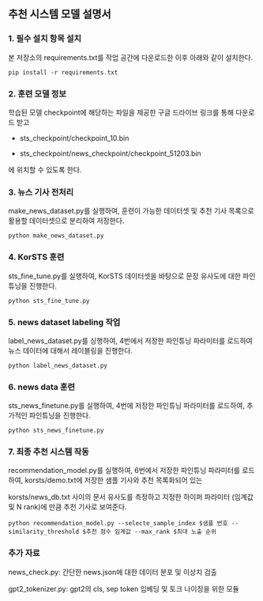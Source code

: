 ## 추천 시스템 모델 설명서

### 1. 필수 설치 항목 설치

본 저장소의 requirements.txt를 작업 공간에 다운로드한 이후 아래와 같이 설치한다.  

```
pip install -r requirements.txt
```
### 2. 훈련 모델 정보

학습된 모델 checkpoint에 해당하는 파일을 제공한 구글 드라이브 링크를 통해 다운로드 받고

- sts_checkpoint/checkpoint_10.bin

- sts_checkpoint/news_checkpoint/checkpoint_51203.bin

에 위치할 수 있도록 한다.

### 3. 뉴스 기사 전처리

make_news_dataset.py를 실행하여, 훈련이 가능한 데이터셋 및 추천 기사 목록으로 활용할 데이터셋으로 분리하여 저장한다. 

```
python make_news_dataset.py
```

### 4. KorSTS 훈련

sts_fine_tune.py를 실행하여, KorSTS 데이터셋을 바탕으로 문장 유사도에 대한 파인 튜닝을 진행한다. 

```
python sts_fine_tune.py
```

### 5. news dataset labeling 작업

label_news_dataset.py를 싱행하여, 4번에서 저장한 파인튜닝 파라미터를 로드하여 뉴스 데이터에 대해서 레이블링을 진행한다. 

```
python label_news_dataset.py
```

### 6. news data 훈련

sts_news_finetune.py를 실행하여, 4번에 저장한 파인튜닝 파라미터를 로드하여, 추가적인 파인튜닝을 진행한다. 

```
python sts_news_finetune.py
```

### 7. 최종 추천 시스템 작동

recommendation_model.py를 실행하여, 6번에서 저장한 파인튜닝 파라미터를 로드하여, korsts/demo.txt에 저장한 샘플 기사와 추천 목록화되어 있는

korsts/news_db.txt 사이의 문서 유사도를 측정하고 지정한 하이퍼 파라미터 (임계값 및 N rank)에 만큼 추천 기사로 보여준다.

```
python recommendation_model.py --selecte_sample_index $샘플 번호 --similarity_threshold $추천 점수 임계값 --max_rank $최대 노출 순위
```

### 추가 자료

news_check.py: 간단한 news.json에 대한 데이터 분포 및 이상치 검출

gpt2_tokenizer.py: gpt2의 cls, sep token 임베딩 및 토크 나이징을 위한 모듈 






